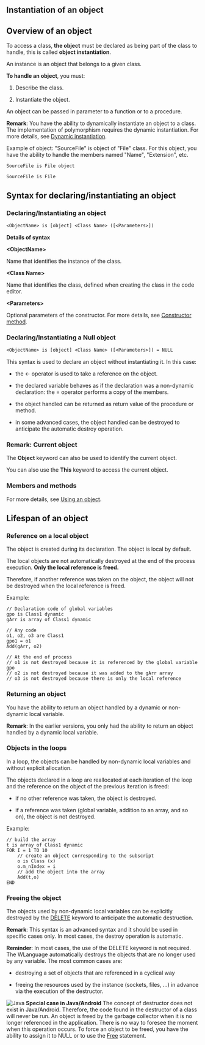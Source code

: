 
## Instantiation of an object
			



<a name="NOTE1"></a>
<a name="NOTE1_1"></a>


## Overview of an object
<a name="overview_object_ELTTEXTE000219"></a>
To access a class, **the object** must be declared as being part of the class to handle, this is called **object instantiation**.

An instance is an object that belongs to a given class.

**To handle an object**, you must: 

1. Describe the class.

2. Instantiate the object.




An object can be passed in parameter to a function or to a procedure.

**Remark**: You have the ability to dynamically instantiate an object to a class. The implementation of polymorphism requires the dynamic instantiation. For more details, see [Dynamic instantiation](../POO/6010003.md).

Example of object: "SourceFile" is object of "File" class. For this object, you have the ability to handle the members named "Name", "Extension", etc.


```wl
SourceFile is File object

SourceFile is File
```




<a name="NOTE2"></a>
<a name="NOTE2_1"></a>


## Syntax for declaring/instantiating an object
<a name="syntax_for_declaringinstantiating_object_ELTTEXTE000243"></a>


### Declaring/Instantiating an object
<a name="declaringinstantiating_object_ELTPARAGRAPHE000057"></a>


```txt
<ObjectName> is [object] <Class Name> ([<Parameters>])
```


**Details of syntax**

**&lt;ObjectName&gt;**

Name that identifies the instance of the class.

**&lt;Class Name&gt;**

Name that identifies the class, defined when creating the class in the code editor.

**&lt;Parameters&gt;**

Optional parameters of the constructor. For more details, see [Constructor method](../POO/6010001.md).
<a name="NOTE2_2"></a>


### Declaring/Instantiating a Null object
<a name="declaringinstantiating_null_object_ELTPARAGRAPHE000081"></a>


```txt
<ObjectName> is [object] <Class Name> ([<Parameters>]) = NULL
```


This syntax is used to declare an object without instantiating it. In this case:

- the &lt;- operator is used to take a reference on the object.

- the declared variable behaves as if the declaration was a non-dynamic declaration: the = operator performs a copy of the members.

- the object handled can be returned as return value of the procedure or method.

- in some advanced cases, the object handled can be destroyed to anticipate the automatic destroy operation.



<a name="NOTE2_3"></a>


### Remark: Current object
<a name="remark_current_object_ELTPARAGRAPHE000095"></a>

The **Object** keyword can also be used to identify the current object.

You can also use the **This** keyword to access the current object.
<a name="NOTE2_4"></a>


### Members and methods
<a name="members_and_methods_ELTPARAGRAPHE000106"></a>

For more details, see [Using an object](../POO/6010010.md).

<a name="NOTE3"></a>
<a name="NOTE3_1"></a>


## Lifespan of an object
<a name="lifespan_object_ELTTEXTE000285"></a>


### Reference on a local object
<a name="reference_local_object_ELTPARAGRAPHE000118"></a>

The object is created during its declaration. The object is local by default.

The local objects are not automatically destroyed at the end of the process execution. **Only the local reference is freed.**

Therefore, if another reference was taken on the object, the object will not be destroyed when the local reference is freed.

Example:


```wl
// Declaration code of global variables
gpo is Class1 dynamic
gArr is array of Class1 dynamic

// Any code
o1, o2, o3 are Class1
gpo1 = o1
Add(gArr, o2)

// At the end of process
// o1 is not destroyed because it is referenced by the global variable gpo
// o2 is not destroyed because it was added to the gArr array
// o3 is not destroyed because there is only the local reference
```

<a name="NOTE3_2"></a>


### Returning an object
<a name="returning_object_ELTPARAGRAPHE000133"></a>

You have the ability to return an object handled by a dynamic or non-dynamic local variable.

**Remark**: In the earlier versions, you only had the ability to return an object handled by a dynamic local variable.
<a name="NOTE3_3"></a>


### Objects in the loops
<a name="objects_the_loops_ELTPARAGRAPHE000142"></a>

In a loop, the objects can be handled by non-dynamic local variables and without explicit allocation.

The objects declared in a loop are reallocated at each iteration of the loop and the reference on the object of the previous iteration is freed:

- if no other reference was taken, the object is destroyed.

- if a reference was taken (global variable, addition to an array, and so on), the object is not destroyed.




Example:


```wl
// build the array
t is array of Class1 dynamic
FOR I = 1 TO 10
	// create an object corresponding to the subscript
	o is Class (x)
	o.m_nIndex = i
	// add the object into the array
	Add(t,o)
END
```

<a name="NOTE3_4"></a>


### Freeing the object
<a name="freeing_the_object_ELTPARAGRAPHE000158"></a>

The objects used by non-dynamic local variables can be explicitly destroyed by the [DELETE](../Motscles/1511012.md) keyword to anticipate the automatic destruction.

**Remark**: This syntax is an advanced syntax and it should be used in specific cases only. In most cases, the destroy operation is automatic.

**Reminder**: In most cases, the use of the DELETE keyword is not required. The WLanguage automatically destroys the objects that are no longer used by any variable. The most common cases are:

- destroying a set of objects that are referenced in a cyclical way

- freeing the resources used by the instance (sockets, files, ...) in advance via the execution of the destructor.




![Java](https://doc.pcsoft.fr/ext/images/us/JAVA.png) **Special case in Java/Android**
The concept of destructor does not exist in Java/Android. Therefore, the code found in the destructor of a class will never be run. 
An object is freed by the garbage collector when it is no longer referenced in the application. There is no way to foresee the moment when this operation occurs.
To force an object to be freed, you have the ability to assign it to NULL or to use the [Free](../Motscles/1511012.md) statement.


